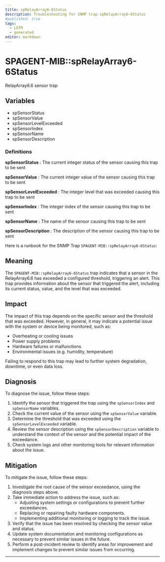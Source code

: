 ```yaml
---
title: spRelayArray6-6Status
description: Troubleshooting for SNMP trap spRelayArray6-6Status
#published: true
tags:
  - LGTM
  - generated
editor: markdown
---
```


# SPAGENT-MIB::spRelayArray6-6Status 

RelayArray6.6 sensor trap 


## Variables


  - spSensorStatus
  - spSensorValue
  - spSensorLevelExceeded
  - spSensorIndex
  - spSensorName
  - spSensorDescription 

### Definitions 


**spSensorStatus** 
: The current integer status of the sensor causing this trap to be sent 

**spSensorValue** 
: The current integer value of the sensor causing this trap to be sent 

**spSensorLevelExceeded** 
: The integer level that was exceeded causing this trap to be sent 

**spSensorIndex** 
: The integer index of the sensor causing this trap to be sent 

**spSensorName** 
: The name of the sensor causing this trap to be sent 

**spSensorDescription** 
: The description of the sensor causing this trap to be sent 


Here is a runbook for the SNMP Trap `SPAGENT-MIB::spRelayArray6-6Status`:

## Meaning

The `SPAGENT-MIB::spRelayArray6-6Status` trap indicates that a sensor in the RelayArray6.6 has exceeded a configured threshold, triggering an alert. This trap provides information about the sensor that triggered the alert, including its current status, value, and the level that was exceeded.

## Impact

The impact of this trap depends on the specific sensor and the threshold that was exceeded. However, in general, it may indicate a potential issue with the system or device being monitored, such as:

* Overheating or cooling issues
* Power supply problems
* Hardware failures or malfunctions
* Environmental issues (e.g. humidity, temperature)

Failing to respond to this trap may lead to further system degradation, downtime, or even data loss.

## Diagnosis

To diagnose the issue, follow these steps:

1. Identify the sensor that triggered the trap using the `spSensorIndex` and `spSensorName` variables.
2. Check the current value of the sensor using the `spSensorValue` variable.
3. Determine the threshold that was exceeded using the `spSensorLevelExceeded` variable.
4. Review the sensor description using the `spSensorDescription` variable to understand the context of the sensor and the potential impact of the exceedance.
5. Check system logs and other monitoring tools for relevant information about the issue.

## Mitigation

To mitigate the issue, follow these steps:

1. Investigate the root cause of the sensor exceedance, using the diagnosis steps above.
2. Take immediate action to address the issue, such as:
	* Adjusting system settings or configurations to prevent further exceedances.
	* Replacing or repairing faulty hardware components.
	* Implementing additional monitoring or logging to track the issue.
3. Verify that the issue has been resolved by checking the sensor value and status.
4. Update system documentation and monitoring configurations as necessary to prevent similar issues in the future.
5. Perform a post-incident review to identify areas for improvement and implement changes to prevent similar issues from occurring.
---





